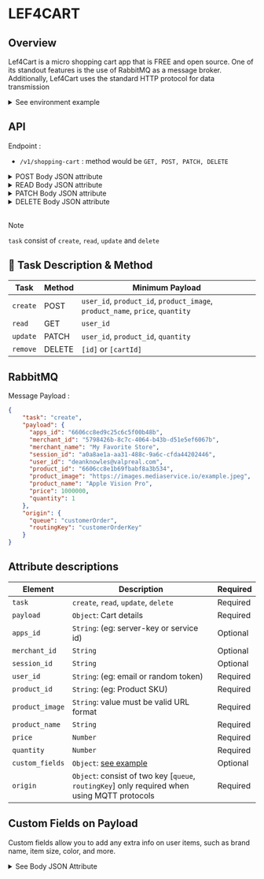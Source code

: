 # LEF4CART

## Overview

Lef4Cart is a micro shopping cart app that is FREE and open source. One of its standout features is the use of RabbitMQ as a message broker. Additionally, Lef4Cart uses the standard HTTP protocol for data transmission

<details>
<summary>See environment example</summary>

## ENVIRONMENT EXAMPLE

```shell
# USING AT DOCKER CONTAINER
DATABASE_URL="mongodb://username:password@host.docker.internal:27017/shoppingCart?retryWrites=true&authSource=admin&directConnection=true"
# USING AT LOCALHOST
DATABASE_URL="mongodb://username:password@localhost:27017/shoppingCart?retryWrites=true&authSource=admin&directConnection=true"
## APP ENV
NODE_ENV="DEVELOPMENT"

## RABBITMQ ENV
RBMQ_URL="amqp://username:password@localhost:5672"
# CONFIG FOR CONSUMER
RBMQ_CART_EXCHANGE="lef4cart"
RBMQ_CART_QUEUE="sub.cartMessageQueue"
RBMQ_CART_ROUTING_KEY="cartMessageRoutingKey"
# CONFIG FOR PUBLISHER
RBMQ_PUB_QUEUE="pub.cartMessageQueue"
RBMQ_PUB_ROUTING_KEY="pub.MessageRouting"
## LOCAL SERVICE ENV
SERVICE_LOCAL_PORT="8081"

## DOCKER ENV
COMPOSE_PROJECT_NAME="shopping-cart"

```
</details>

## API

Endpoint :

* `/v1/shopping-cart` : method would be `GET, POST, PATCH, DELETE`

<details>
<summary>POST Body JSON attribute </summary>

```json
  {
    "task": "create",
    "payload": {
      "apps_id": "6606cc8ed9c25c6c5f00b48b",
      "merchant_id": "5798426b-8c7c-4064-b43b-d51e5ef6067b",
      "merchant_name": "My Favorite Store",
      "session_id": "a0a8ae1a-aa31-488c-9a6c-cfda44202446",
      "user_id": "deanknowles@valpreal.com",
      "product_id": "6606cc8e1b69fbabf8a3b534",
      "product_image": "https://images.mediaservice.io/example.jpeg",
      "product_name": "Apple Vision Pro",
      "price": 1000000,
      "quantity": 1
    }
  }
```
</details>

<details>
<summary>READ Body JSON attribute</summary>

```json
  {
    "task": "read",
    "payload": {
      "user_id": "deanknowles@valpreal.com"
    }
  }
```
</details>

<details>
<summary>PATCH Body JSON attribute</summary>

```json
  {
    "task": "update",
    "payload": {
      "user_id": "deanknowles@valpreal.com",
      "product_id": "6606cc8e1b69fbabf8a3b534",
      "quantity": 2,
      "params": "params"
    }
  }
```
> `PARAMS:` value must be `increment` or `decrement`
</details>

<details>
<summary>DELETE Body JSON attribute</summary>

```json
  {
    "task": "delete",
    "payload": {
        "id": ["arrayOfIDs"]
    }
  }
```
>`arrayOfIDs`: ID must be in array format consist of cart ID / ID's. eg: [1, 2, 3, 4]
</details><br>

>[!NOTE]
> `task` consist of `create`, `read`, `update` and `delete`


## 📍 Task Description & Method

| Task | Method | Minimum Payload |
| ---- | ------ | ------- |
| `create` | POST | `user_id`, `product_id`, `product_image`, `product_name`, `price`, `quantity` |
| `read` | GET | `user_id` |
| `update` | PATCH | `user_id`, `product_id`, `quantity` |
| `remove` | DELETE | `[id]` or `[cartId]` |

## RabbitMQ

Message Payload :

```json
{
    "task": "create",
    "payload": {
      "apps_id": "6606cc8ed9c25c6c5f00b48b",
      "merchant_id": "5798426b-8c7c-4064-b43b-d51e5ef6067b",
      "merchant_name": "My Favorite Store",
      "session_id": "a0a8ae1a-aa31-488c-9a6c-cfda44202446",
      "user_id": "deanknowles@valpreal.com",
      "product_id": "6606cc8e1b69fbabf8a3b534",
      "product_image": "https://images.mediaservice.io/example.jpeg",
      "product_name": "Apple Vision Pro",
      "price": 1000000,
      "quantity": 1
    },
    "origin": {
      "queue": "customerOrder",
      "routingKey": "customerOrderKey"
    }
}
```

## Attribute descriptions

| Element   |  Description| Required |
| -------   |  ----------- | -------- |
| `task`    |  `create`, `read`, `update`, `delete` | Required
| `payload` | `Object`: Cart details | Required
| `apps_id` | `String`: (eg: server-key or service id) | Optional
| `merchant_id` | `String` | Optional
| `session_id` | `String` | Optional
| `user_id` | `String`: (eg: email or random token) | Required
| `product_id` | `String`: (eg: Product SKU) | Required
| `product_image` | `String`: value must be valid URL format | Required
| `product_name` | `String` | Required
| `price` | `Number` | Required
| `quantity` | `Number` | Required
| `custom_fields` | `Object`: [see example](#custom-fields-on-payload)  | Optional
| `origin` | `Object`: consist of two key [`queue`, `routingKey`] only required when using MQTT protocols | Required  

## Custom Fields on Payload

Custom fields allow you to add any extra info on user items, such as brand name, item size, color, and more.

<details>
<summary>See Body JSON Attribute</summary>

```json
{
  "task": "create",
  "payload": {
    "custom_fields": {
      "brand": "XYZ",
      "color": "Green",
      "size": "XL"
    }
  }
}
```

</details>